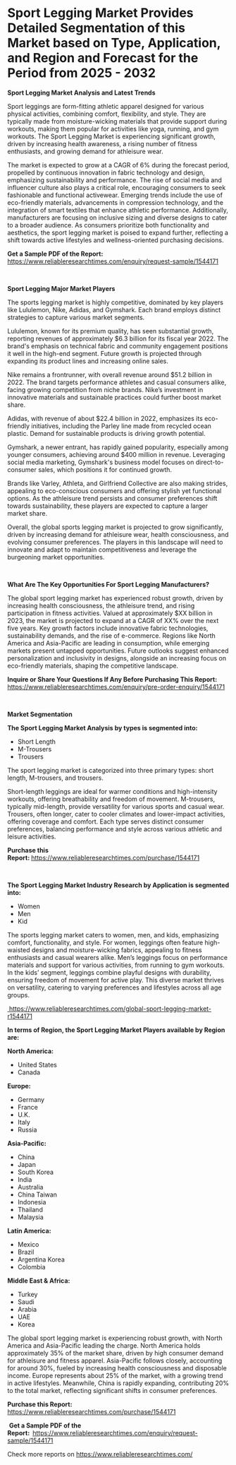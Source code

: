 <p><h1>Sport Legging Market Provides Detailed Segmentation of this Market based on Type, Application, and Region and Forecast for the Period from 2025 - 2032</h1></p><p><strong>Sport Legging Market Analysis and Latest Trends</strong></p>
<p><p>Sport leggings are form-fitting athletic apparel designed for various physical activities, combining comfort, flexibility, and style. They are typically made from moisture-wicking materials that provide support during workouts, making them popular for activities like yoga, running, and gym workouts. The Sport Legging Market is experiencing significant growth, driven by increasing health awareness, a rising number of fitness enthusiasts, and growing demand for athleisure wear.</p><p>The market is expected to grow at a CAGR of 6% during the forecast period, propelled by continuous innovation in fabric technology and design, emphasizing sustainability and performance. The rise of social media and influencer culture also plays a critical role, encouraging consumers to seek fashionable and functional activewear. Emerging trends include the use of eco-friendly materials, advancements in compression technology, and the integration of smart textiles that enhance athletic performance. Additionally, manufacturers are focusing on inclusive sizing and diverse designs to cater to a broader audience. As consumers prioritize both functionality and aesthetics, the sport legging market is poised to expand further, reflecting a shift towards active lifestyles and wellness-oriented purchasing decisions.</p></p>
<p><strong>Get a Sample PDF of the Report:&nbsp;</strong> <a href="https://www.reliableresearchtimes.com/enquiry/request-sample/1544171?utm_campaign=3542&utm_medium=2&utm_source=Github&utm_content=ia&utm_term=04042025&utm_id=sport-legging">https://www.reliableresearchtimes.com/enquiry/request-sample/1544171</a></p>
<p>&nbsp;</p>
<p><strong>Sport Legging Major Market Players</strong></p>
<p><p>The sports legging market is highly competitive, dominated by key players like Lululemon, Nike, Adidas, and Gymshark. Each brand employs distinct strategies to capture various market segments.</p><p>Lululemon, known for its premium quality, has seen substantial growth, reporting revenues of approximately $6.3 billion for its fiscal year 2022. The brand's emphasis on technical fabric and community engagement positions it well in the high-end segment. Future growth is projected through expanding its product lines and increasing online sales.</p><p>Nike remains a frontrunner, with overall revenue around $51.2 billion in 2022. The brand targets performance athletes and casual consumers alike, facing growing competition from niche brands. Nike’s investment in innovative materials and sustainable practices could further boost market share.</p><p>Adidas, with revenue of about $22.4 billion in 2022, emphasizes its eco-friendly initiatives, including the Parley line made from recycled ocean plastic. Demand for sustainable products is driving growth potential.</p><p>Gymshark, a newer entrant, has rapidly gained popularity, especially among younger consumers, achieving around $400 million in revenue. Leveraging social media marketing, Gymshark's business model focuses on direct-to-consumer sales, which positions it for continued growth.</p><p>Brands like Varley, Athleta, and Girlfriend Collective are also making strides, appealing to eco-conscious consumers and offering stylish yet functional options. As the athleisure trend persists and consumer preferences shift towards sustainability, these players are expected to capture a larger market share.</p><p>Overall, the global sports legging market is projected to grow significantly, driven by increasing demand for athleisure wear, health consciousness, and evolving consumer preferences. The players in this landscape will need to innovate and adapt to maintain competitiveness and leverage the burgeoning market opportunities.</p></p>
<p>&nbsp;</p>
<p><strong>What Are The Key Opportunities For Sport Legging Manufacturers?</strong></p>
<p><p>The global sport legging market has experienced robust growth, driven by increasing health consciousness, the athleisure trend, and rising participation in fitness activities. Valued at approximately $XX billion in 2023, the market is projected to expand at a CAGR of XX% over the next five years. Key growth factors include innovative fabric technologies, sustainability demands, and the rise of e-commerce. Regions like North America and Asia-Pacific are leading in consumption, while emerging markets present untapped opportunities. Future outlooks suggest enhanced personalization and inclusivity in designs, alongside an increasing focus on eco-friendly materials, shaping the competitive landscape.</p></p>
<p><strong>Inquire or Share Your Questions If Any Before Purchasing This Report:</strong> <a href="https://www.reliableresearchtimes.com/enquiry/pre-order-enquiry/1544171?utm_campaign=3542&utm_medium=2&utm_source=Github&utm_content=ia&utm_term=04042025&utm_id=sport-legging">https://www.reliableresearchtimes.com/enquiry/pre-order-enquiry/1544171</a></p>
<p>&nbsp;</p>
<p><strong>Market Segmentation</strong></p>
<p><strong>The Sport Legging Market Analysis by types is segmented into:</strong></p>
<p><ul><li>Short Length</li><li>M-Trousers</li><li>Trousers</li></ul></p>
<p><p>The sport legging market is categorized into three primary types: short length, M-trousers, and trousers. </p><p>Short-length leggings are ideal for warmer conditions and high-intensity workouts, offering breathability and freedom of movement. M-trousers, typically mid-length, provide versatility for various sports and casual wear. Trousers, often longer, cater to cooler climates and lower-impact activities, offering coverage and comfort. Each type serves distinct consumer preferences, balancing performance and style across various athletic and leisure activities.</p></p>
<p><strong>Purchase this Report:&nbsp;</strong><a href="https://www.reliableresearchtimes.com/purchase/1544171?utm_campaign=3542&utm_medium=2&utm_source=Github&utm_content=ia&utm_term=04042025&utm_id=sport-legging">https://www.reliableresearchtimes.com/purchase/1544171</a></p>
<p>&nbsp;</p>
<p><strong>The Sport Legging Market Industry Research by Application is segmented into:</strong></p>
<p><ul><li>Women</li><li>Men</li><li>Kid</li></ul></p>
<p><p>The sports legging market caters to women, men, and kids, emphasizing comfort, functionality, and style. For women, leggings often feature high-waisted designs and moisture-wicking fabrics, appealing to fitness enthusiasts and casual wearers alike. Men’s leggings focus on performance materials and support for various activities, from running to gym workouts. In the kids’ segment, leggings combine playful designs with durability, ensuring freedom of movement for active play. This diverse market thrives on versatility, catering to varying preferences and lifestyles across all age groups.</p></p>
<p><a href="https://www.reliableresearchtimes.com/global-sport-legging-market-r1544171?utm_campaign=3542&utm_medium=2&utm_source=Github&utm_content=ia&utm_term=04042025&utm_id=sport-legging">&nbsp;https://www.reliableresearchtimes.com/global-sport-legging-market-r1544171</a></p>
<p><strong>In terms of Region, the Sport Legging Market Players available by Region are:</strong></p>
<p>
    <p> <strong> North America: </strong>
        <ul>
            <li>United States</li>
            <li>Canada</li>
        </ul>
        </p> 
    <p> <strong> Europe: </strong>
        <ul>
            <li>Germany</li>
            <li>France</li>
            <li>U.K.</li>
            <li>Italy</li>
            <li>Russia</li>
        </ul>
        </p> 
    <p> <strong> Asia-Pacific: </strong>
        <ul>
            <li>China</li>
            <li>Japan</li>
            <li>South Korea</li>
            <li>India</li>
            <li>Australia</li>
            <li>China Taiwan</li>
            <li>Indonesia</li>
            <li>Thailand</li>
            <li>Malaysia</li>
        </ul>
        </p> 
    <p> <strong> Latin America: </strong>
        <ul>
            <li>Mexico</li>
            <li>Brazil</li>
            <li>Argentina Korea</li>
            <li>Colombia</li>
        </ul>
        </p> 
    <p> <strong> Middle East & Africa: </strong>
        <ul>
            <li>Turkey</li>
            <li>Saudi</li>
            <li>Arabia</li>
            <li>UAE</li>
            <li>Korea</li>
        </ul>
    </p>
    </p>
<p><p>The global sport legging market is experiencing robust growth, with North America and Asia-Pacific leading the charge. North America holds approximately 35% of the market share, driven by high consumer demand for athleisure and fitness apparel. Asia-Pacific follows closely, accounting for around 30%, fueled by increasing health consciousness and disposable income. Europe represents about 25% of the market, with a growing trend in active lifestyles. Meanwhile, China is rapidly expanding, contributing 20% to the total market, reflecting significant shifts in consumer preferences.</p></p>
<p><strong>Purchase this Report: </strong><a href="https://www.reliableresearchtimes.com/purchase/1544171?utm_campaign=3542&utm_medium=2&utm_source=Github&utm_content=ia&utm_term=04042025&utm_id=sport-legging">https://www.reliableresearchtimes.com/purchase/1544171</a></p>
<p>&nbsp;<strong>Get a Sample PDF of the Report:&nbsp;&nbsp;</strong><a href="https://www.reliableresearchtimes.com/enquiry/request-sample/1544171?utm_campaign=3542&utm_medium=2&utm_source=Github&utm_content=ia&utm_term=04042025&utm_id=sport-legging">https://www.reliableresearchtimes.com/enquiry/request-sample/1544171</a></p>
<p><strong></strong></p>
<p>Check more reports on <a href="https://www.reliableresearchtimes.com/?utm_campaign=3542&utm_medium=2&utm_source=Github&utm_content=ia&utm_term=04042025&utm_id=sport-legging">https://www.reliableresearchtimes.com/</a></p>